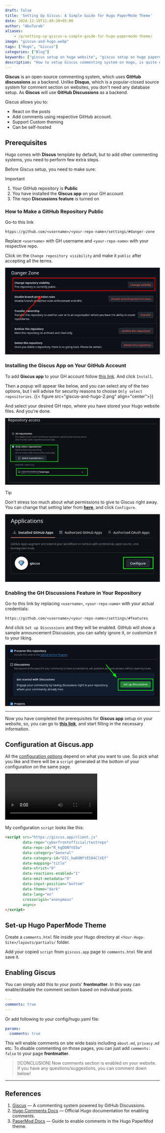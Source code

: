 ```yaml
---
draft: false
title: 'Setting Up Giscus: A Simple Guide for Hugo PaperMode Theme'
date: 2024-12-19T11:49:20+05:00
author: "AbuTurab"
aliases:
    - /p/setting-up-giscus-a-simple-guide-for-hugo-papermode-theme/
image: "giscus-and-hugo.webp"
tags: ["Hugo", "Giscus"]
categories: ["Blog"]
keywords: ["giscus setup on hugo website", "giscus setup on hugo papermod theme", "giscus and papermod theme", "how to setup giscus on papermod theme"]
description: "How to setup Giscus commenting system on Hugo, is quite easy and straightforward, so let's dive in."
---
```


**Giscus** is an open-source commenting system, which uses **GitHub discussions** as a backend. Unlike **Disqus**, which is a popular-closed source system for comment section on websites, you don't need any database setup. As **Giscus** will use **GitHub Discussions** as a backend. 

Giscus allows you to:
- React on the posts
- Add comments using respective GitHub account.
- Support Custom theming
- Can be self-hosted

## Prerequisites

Hugo comes with **Discus** template by default, but to add other commenting systems, you need to perform few extra steps.

Before Giscus setup, you need to make sure:

> [!IMPORTANT]
> 1. Your GitHub repository is **Public**
> 2. You have installed the **Giscus app** on your GH account
> 3. The repo **Discussions feature** is turned on

### How to Make a GitHub Repository Public

Go-to this link

```url
htpps://github.com/<username>/<your-repo-name>/settings/#danger-zone
```

Replace `<username>` with GH username and `<your-repo-name>` with your respective repo.

Click on the `Change repository visibility` and make it `public` after accepting all the terms.

![](giscus-and-hugo-1.webp)

### Installing the Giscus App on Your GitHub Account

To add **Giscus app** to your GH account follow [this link](https://github.com/apps/giscus). And click `Install`. 

Then a popup will appear like below, and you can select any of the two options, but I will advise for security reasons to choose `Only select repositories`.
{{< figure src="giscus-and-hugo-2.png" align="center">}}

And select your desired GH repo, where you have stored your Hugo website files. And you're done.

![](giscus-and-hugo-3.webp)

> [!TIP]
> Don't stress too much about what permissions to give to Giscus right away. You can change that setting later from **[here](https://github.com/settings/installations)**, and click `Configure`.
>
> ![](giscus-and-hugo-2.webp)

### Enabling the GH Discussions Feature in Your Repository

Go-to this link by replacing `<username>`, `<your-repo-name>` with your actual credentials:

```link
https://github.com/<username>/<your-repo-name>/settings/#features
```

And click `Set up Discussions` and they will be enabled. GitHub will show a sample announcement Discussion, you can safely ignore it, or customize it to your liking.

![](giscus-and-hugo-3.png)

---

Now you have completed the prerequisites for **Giscus app** setup on your website, so, you can go to **[this link](https://giscus.app/)**, and start filling in the necessary information.

## Configuration at Giscus.app

All the [configuration options](https://giscus.app/) depend on what you want to use. So pick what you like and there will be a `script` generated at the bottom of your configuration on the same page.

<div class="video-container">
  <video controls>
    <source src="giscus-and-hugo-4.mp4" type="video/mp4">
    Your browser does not support the video tag.
  </video>
</div>


My configuration `script` looks like this:

```html
<script src="https://giscus.app/client.js"
        data-repo="cyberfrontofficial/testrepo"
        data-repo-id="R_kgDONftE5w"
        data-category="General"
        data-category-id="DIC_kwDONftE584ClXEf"
        data-mapping="title"
        data-strict="0"
        data-reactions-enabled="1"
        data-emit-metadata="0"
        data-input-position="bottom"
        data-theme="dark"
        data-lang="en"
        crossorigin="anonymous"
        async>
</script>
```

## Set-up Hugo PaperMode Theme

Create a `comments.html` file inside your Hugo directory at `<Your-Hugo-Site>/layouts/partials/` folder.

Add your copied `script` from `giscuss.app` page to `comments.html` file and save it. 

## Enabling Giscus

You can simply add this to your posts' **frontmatter**. In this way can enable/disable the comment section based on individual posts.

```yaml
---
comments: true
---
```

Or add following to your config/hugo.yaml file:

```yml
params:
  comments: true
```

This will enable comments on site wide basis including `about.md`, `privacy.md` etc. To disable commenting on those pages, you can just add `comments: false` to your page **frontmatter**.

> [!CONCLUSION]
> Now comments section is enabled on your website. If you have any questions/suggestions, you can comment down below!

---

## References

1. [Giscus](https://giscus.app) — A commenting system powered by GitHub Discussions.
2. [Hugo Comments Docs](https://gohugo.io/content-management/comments/) — Official Hugo documentation for enabling comments.
3. [PaperMod Docs](https://github.com/adityatelange/hugo-PaperMod/wiki/Features#comments) — Guide to enable comments in the Hugo PaperMod theme.
